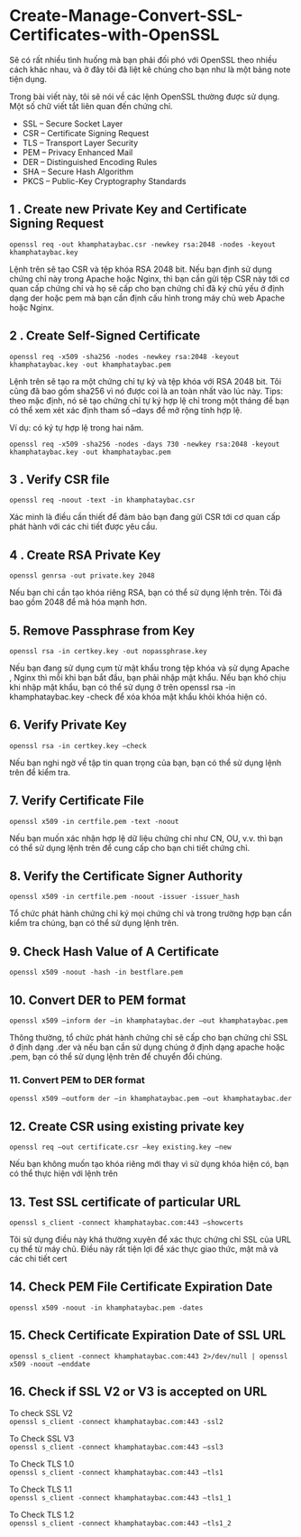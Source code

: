 # Create-Manage-Convert-SSL-Certificates-with-OpenSSL
Sẽ có rất nhiều tình huống mà bạn phải đối phó với OpenSSL theo nhiều cách khác nhau, và ở đây tôi đã liệt kê chúng cho bạn như là một bảng note tiện dụng.

Trong bài viết này, tôi sẽ nói về các lệnh OpenSSL thường được sử dụng.
Một số chữ viết tắt liên quan đến chứng chỉ.

* SSL – Secure Socket Layer
* CSR – Certificate Signing Request
* TLS – Transport Layer Security
* PEM – Privacy Enhanced Mail
* DER – Distinguished Encoding Rules
* SHA – Secure Hash Algorithm
* PKCS – Public-Key Cryptography Standards

## 1 . Create new Private Key and Certificate Signing Request

```openssl req -out khamphataybac.csr -newkey rsa:2048 -nodes -keyout khamphataybac.key```

Lệnh trên sẽ tạo CSR và tệp khóa RSA 2048 bit. Nếu bạn định sử dụng chứng chỉ này trong Apache hoặc Nginx, thì bạn cần gửi tệp CSR này tới cơ quan cấp chứng chỉ và họ sẽ cấp cho bạn chứng chỉ đã ký chủ yếu ở định dạng der hoặc pem mà bạn cần định cấu hình trong máy chủ web Apache hoặc Nginx.

## 2 . Create Self-Signed Certificate

```openssl req -x509 -sha256 -nodes -newkey rsa:2048 -keyout khamphataybac.key -out khamphataybac.pem```

Lệnh trên sẽ tạo ra một chứng chỉ tự ký và tệp khóa với RSA 2048 bit. Tôi cũng đã bao gồm sha256 vì nó được coi là an toàn nhất vào lúc này.
Tips: theo mặc định, nó sẽ tạo chứng chỉ tự ký hợp lệ chỉ trong một tháng để bạn có thể xem xét xác định tham số –days để mở rộng tính hợp lệ.

Ví dụ: có ký tự hợp lệ trong hai năm.

```openssl req -x509 -sha256 -nodes -days 730 -newkey rsa:2048 -keyout khamphataybac.key -out khamphataybac.pem```

## 3 . Verify CSR file

```openssl req -noout -text -in khamphataybac.csr```

Xác minh là điều cần thiết để đảm bảo bạn đang gửi CSR tới cơ quan cấp phát hành với các chi tiết được yêu cầu.

## 4 . Create RSA Private Key

```openssl genrsa -out private.key 2048```

Nếu bạn chỉ cần tạo khóa riêng RSA, bạn có thể sử dụng lệnh trên. Tôi đã bao gồm 2048 để mã hóa mạnh hơn.

## 5. Remove Passphrase from Key

```openssl rsa -in certkey.key -out nopassphrase.key```

Nếu bạn đang sử dụng cụm từ mật khẩu trong tệp khóa và sử dụng Apache , Nginx thì mỗi khi bạn bắt đầu, bạn phải nhập mật khẩu. Nếu bạn khó chịu khi nhập mật khẩu, bạn có thể sử dụng ở trên openssl rsa -in khamphataybac.key -check để xóa khóa mật khẩu khỏi khóa hiện có.

## 6. Verify Private Key

```openssl rsa -in certkey.key –check```

Nếu bạn nghi ngờ về tập tin quan trọng của bạn, bạn có thể sử dụng lệnh trên để kiểm tra.

## 7. Verify Certificate File

```openssl x509 -in certfile.pem -text -noout```

Nếu bạn muốn xác nhận hợp lệ dữ liệu chứng chỉ như CN, OU, v.v. thì bạn có thể sử dụng lệnh trên để cung cấp cho bạn chi tiết chứng chỉ.

## 8. Verify the Certificate Signer Authority

```openssl x509 -in certfile.pem -noout -issuer -issuer_hash```

Tổ chức phát hành chứng chỉ ký mọi chứng chỉ và trong trường hợp bạn cần kiểm tra chúng, bạn có thể sử dụng lệnh trên.

## 9. Check Hash Value of A Certificate

```openssl x509 -noout -hash -in bestflare.pem```

## 10. Convert DER to PEM format

```openssl x509 –inform der –in khamphataybac.der –out khamphataybac.pem```

Thông thường, tổ chức phát hành chứng chỉ sẽ cấp cho bạn chứng chỉ SSL ở định dạng .der và nếu bạn cần sử dụng chúng ở định dạng apache hoặc .pem, bạn có thể sử dụng lệnh trên để chuyển đổi chúng.

### 11. Convert PEM to DER format

```openssl x509 –outform der –in khamphataybac.pem –out khamphataybac.der```

## 12. Create CSR using existing private key

```openssl req –out certificate.csr –key existing.key –new```

Nếu bạn không muốn tạo khóa riêng mới thay vì sử dụng khóa hiện có, bạn có thể thực hiện với lệnh trên

## 13. Test SSL certificate of particular URL

```openssl s_client -connect khamphataybac.com:443 –showcerts```

Tôi sử dụng điều này khá thường xuyên để xác thực chứng chỉ SSL của URL cụ thể từ máy chủ. Điều này rất tiện lợi để xác thực giao thức, mật mã và các chi tiết cert

## 14. Check PEM File Certificate Expiration Date

```openssl x509 -noout -in khamphataybac.pem -dates```

## 15. Check Certificate Expiration Date of SSL URL

```openssl s_client -connect khamphataybac.com:443 2>/dev/null | openssl x509 -noout –enddate```

## 16. Check if SSL V2 or V3 is accepted on URL

To check SSL V2  
```openssl s_client -connect khamphataybac.com:443 -ssl2```

To Check SSL V3  
```openssl s_client -connect khamphataybac.com:443 –ssl3```

To Check TLS 1.0  
```openssl s_client -connect khamphataybac.com:443 –tls1```

To Check TLS 1.1  
```openssl s_client -connect khamphataybac.com:443 –tls1_1```

To Check TLS 1.2  
```openssl s_client -connect khamphataybac.com:443 –tls1_2```
